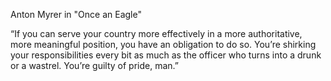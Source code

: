 Anton Myrer in "Once an Eagle"

“If you can serve your country more effectively in a more authoritative, more meaningful position, you have an obligation to do so. You’re shirking your responsibilities every bit as much as the officer who turns into a drunk or a wastrel. You’re guilty of pride, man.” 
